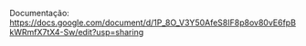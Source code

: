 Documentação: https://docs.google.com/document/d/1P_8O_V3Y50AfeS8IF8p8ov80vE6fpBkWRmfX7tX4-Sw/edit?usp=sharing
